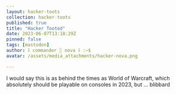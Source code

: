 ```yaml
---
layout: hacker-toots
collection: hacker-toots
published: true
title: "Hacker Tooted"
date: 2023-06-07T13:18:29Z
pinned: false
tags: [mastodon]
author: ⸸ commander ░ nova ⸸ :~$
avatar: /assets/media_attachments/hacker-nova.png

---
```


<p>I would say this is as behind the times as World of Warcraft, which absolutely should be playable on consoles in 2023, but ... blibbard</p>


